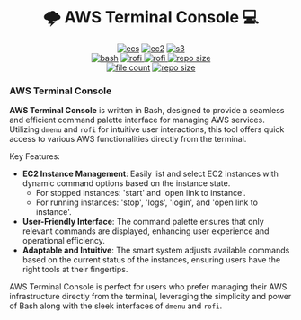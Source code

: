 <h1 align="center"> 🌩️ AWS Terminal Console 💻 </h1>
<div align="center">
<a href="https://aws.amazon.com/ecs/">
<img alt="ecs" src="https://img.shields.io/badge/AWS-ECS-FF9900?logo=amazonecs"/></a>

<a href="https://aws.amazon.com/ec2/">
<img alt="ec2" src="https://img.shields.io/badge/AWS-EC2-FF9900?logo=amazonec2"/></a>

<a href="https://aws.amazon.com/s3/">
<img alt="s3" src="https://img.shields.io/badge/AWS-S3-569A31?logo=amazons3"/></a>

<br />

<a href="https://www.gnu.org/software/bash/">
<img alt="bash" src="https://img.shields.io/badge/Made_with-bash-1f425f.svg"/></a>

<a href="https://github.com/davatorium/rofi">
<img alt="rofi" src="https://img.shields.io/badge/uses-rofi-red.svg"/>
</a>
<a href="https://github.com/stilvoid/dmenu">
<img alt="rofi" src="https://img.shields.io/badge/uses-dmenu-red.svg"/>
</a>

<a href="https://ubuntu.com/">
<img alt="repo size" src="https://img.shields.io/badge/%20-Linux-1f425f.svg?logo=linux&logoColor=cyan"/></a>

<br>
<a href="https://github.com/existme/aws-terminal-console">
<img alt="file count" src="https://img.shields.io/github/directory-file-count/existme/aws-terminal-console"/></a>

<a href="https://github.com/existme/aws-terminal-console">
<img alt="repo size" src="https://img.shields.io/github/repo-size/existme/aws-terminal-console?logo=github"/></a>

</div>

### AWS Terminal Console

**AWS Terminal Console** is written in Bash, designed to provide a seamless and efficient command palette interface for managing AWS services. Utilizing `dmenu` and `rofi` for intuitive user interactions, this tool offers quick access to various AWS functionalities directly from the terminal.

Key Features:
- **EC2 Instance Management**: Easily list and select EC2 instances with dynamic command options based on the instance state.
    - For stopped instances: 'start' and 'open link to instance'.
    - For running instances: 'stop', 'logs', 'login', and 'open link to instance'.
- **User-Friendly Interface**: The command palette ensures that only relevant commands are displayed, enhancing user experience and operational efficiency.
- **Adaptable and Intuitive**: The smart system adjusts available commands based on the current status of the instances, ensuring users have the right tools at their fingertips.

AWS Terminal Console is perfect for users who prefer managing their AWS infrastructure directly from the terminal, leveraging the simplicity and power of Bash along with the sleek interfaces of `dmenu` and `rofi`.